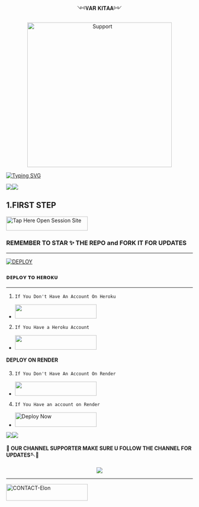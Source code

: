  <p align="center">                                               ༺𝐕𝐀𝐑 𝐊𝐈𝐓𝐀𝐀༻
  

</p>
<p align="center"> 
  <a href="https://whatsapp.com/channel/0029VatokI45EjxufALmY32X">
    <img alt=Support height="390" src="https://files.catbox.moe/5u3a1c.jpg"> 
    </p>
 
 
 


[![Typing SVG](https://readme-typing-svg.herokuapp.com?font=Fira+Code&pause=1000&color=000000&width=435&lines=𝑀𝐴𝐷𝐸+𝐵𝑌+𝑉𝐴𝑅+𝐾𝐼𝑇𝐴𝐴+2025)](https://git.io/typing-svg)



<a><img src='https://i.imgur.com/LyHic3i.gif'/></a><a><img src='https://i.imgur.com/LyHic3i.gif'/></a>


## 1.FIRST STEP 


<a href="https://github.com/Raphaaaaa05/VAR_KITAA/forks"><img title="Tap Here Open Session Site" src="https://img.shields.io/badge/FORK THIS REPO-h?color=black&style=for-the-badge&logo=msi" width="220" height="38.45"/></a></p>

### REMEMBER TO STAR ✨ THE REPO and FORK IT FOR UPDATES

 
_________________
<a href='https://rahmani-4.onrender.com' target="_blank"><img alt='DEPLOY' src='https://img.shields.io/badge/PAIR-CODE-h?color=navy&style=for-the-badge&logo=visualstudiocode'/></a></p>

### ᴅᴇᴘʟᴏʏ ᴛᴏ ʜᴇʀᴏᴋᴜ
*****
1. `If You Don't Have An Account On Heroku`

- <a align="center"><a href="https://signup.heroku.com">
 <img src="https://img.shields.io/badge/Create%20Account%20Now-yellow?style=for-the-badge&logo=heroku" width="220" height="38.45"/></a></p>

2. `If You Have a Heroku Account`

 - <a align="center"><a href="https://dashboard.heroku.com/new?template=https://github.com/Raphaaaaa05/VAR_KITAA/tree/main"> <img src="https://img.shields.io/badge/DEPLOY%20NOW-blue?style=for-the-badge&logo=heroku" width="220" height="38.45"/></a></p>



#### DEPLOY ON RENDER 
3. `If You Don't Have An Account On Render`
- <a href="https://dashboard.render.com/register"><img src="https://img.shields.io/badge/CREATE AN ACCOUNT NOW-h?color=darkblue&style=for-the-badge&logo=msi" width="220" height="38.45"/></a></p>

4. `If You Have an account on Render`
- <a href="https://render.com"><img title="Deploy Now" src="https://img.shields.io/badge/DEPLOY NOW-h?color=blur&style=for-the-badge&logo=msi" width="220" height="38.45"/></a></p>

<a><img src='https://i.imgur.com/LyHic3i.gif'/></a><a><img src='https://i.imgur.com/LyHic3i.gif'/></a>


#### 🌟 OUR CHANNEL SUPPORTER MAKE SURE U FOLLOW THE CHANNEL FOR UPDATES🪡🍁

<div align="center">
  <a href="https://whatsapp.com/channel/0029VasLXWp4tRs0xU9MDc47">
    <img src="https://img.shields.io/badge/Join-WhatsApp%20Channel-25D366?style=for-the-badge&logo=whatsapp&logoColor=white&labelColor=000000"/>
  </a>
</div>

_________


<a href="https://wa.me/+255742695219-INFO"><img title="CONTACT-Elon" src="https://img.shields.io/badge/CONTACT-VAR-KITAA?color=blue&style=for-the-badge&logo=audi" width="220" height="45.45"/></a></p>
